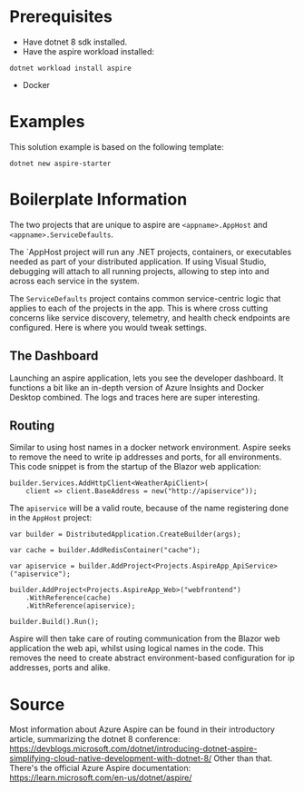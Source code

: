 # Prerequisites

- Have dotnet 8 sdk installed.
- Have the aspire workload installed:
```
dotnet workload install aspire
```
- Docker

# Examples

This solution example is based on the following template:
```
dotnet new aspire-starter
```

# Boilerplate Information

The two projects that are unique to aspire are `<appname>.AppHost` and `<appname>.ServiceDefaults`.

The `AppHost project will run any .NET projects, containers, or executables needed as part of your distributed application. If using Visual Studio, debugging will attach to all running projects, allowing to step into and across each service in the system.

The `ServiceDefaults` project contains common service-centric logic that applies to each of the projects in the app. This is where cross cutting concerns like service discovery, telemetry, and health check endpoints are configured. Here is where you would tweak settings. 

## The Dashboard

Launching an aspire application, lets  you see the developer dashboard. It functions a bit like an in-depth version of Azure Insights and Docker Desktop combined. The logs and traces here are super interesting.

## Routing

Similar to using host names in a docker network environment. Aspire seeks to remove the need to write ip addresses and ports, for all environments.
This code snippet is from the startup of the Blazor web application:
```
builder.Services.AddHttpClient<WeatherApiClient>(
    client => client.BaseAddress = new("http://apiservice"));
```
The `apiservice` will be a valid route, because of the name registering done in the `AppHost` project:
```
var builder = DistributedApplication.CreateBuilder(args);

var cache = builder.AddRedisContainer("cache");

var apiservice = builder.AddProject<Projects.AspireApp_ApiService>("apiservice");

builder.AddProject<Projects.AspireApp_Web>("webfrontend")
    .WithReference(cache)
    .WithReference(apiservice);

builder.Build().Run();
```
Aspire will then take care of routing communication from the Blazor web application the web api, whilst using logical names in the code. This removes the need to create abstract environment-based configuration for ip addresses, ports and alike.

# Source

Most information about Azure Aspire can be found in their introductory article, summarizing the dotnet 8 conference: https://devblogs.microsoft.com/dotnet/introducing-dotnet-aspire-simplifying-cloud-native-development-with-dotnet-8/
Other than that. There's the official Azure Aspire documentation: https://learn.microsoft.com/en-us/dotnet/aspire/